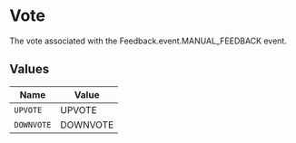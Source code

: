 # Vote

The vote associated with the Feedback.event.MANUAL_FEEDBACK event.


## Values

| Name       | Value      |
| ---------- | ---------- |
| `UPVOTE`   | UPVOTE     |
| `DOWNVOTE` | DOWNVOTE   |
